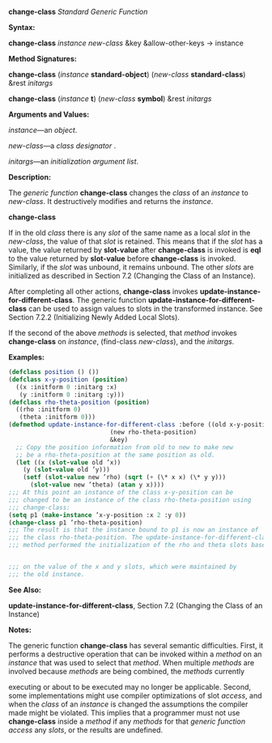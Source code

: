 **change-class** *Standard Generic Function* 



**Syntax:** 



**change-class** *instance new-class* &amp;key &amp;allow-other-keys → instance 



**Method Signatures:** 



**change-class** (*instance* **standard-object**) (*new-class* **standard-class**) &amp;rest *initargs* 



**change-class** (*instance* **t**) (*new-class* **symbol**) &amp;rest *initargs* 



**Arguments and Values:** 



*instance*—an *object*. 



*new-class*—a *class designator* . 



*initargs*—an *initialization argument list*. 



**Description:** 



The *generic function* **change-class** changes the *class* of an *instance* to *new-class*. It destructively modifies and returns the *instance*. 







 



 



**change-class** 



If in the old *class* there is any *slot* of the same name as a local *slot* in the *new-class*, the value of that *slot* is retained. This means that if the *slot* has a value, the value returned by **slot-value** after **change-class** is invoked is **eql** to the value returned by **slot-value** before **change-class** is invoked. Similarly, if the *slot* was unbound, it remains unbound. The other *slots* are initialized as described in Section 7.2 (Changing the Class of an Instance). 



After completing all other actions, **change-class** invokes **update-instance-for-different-class**. The generic function **update-instance-for-different-class** can be used to assign values to slots in the transformed instance. See Section 7.2.2 (Initializing Newly Added Local Slots). 



If the second of the above *methods* is selected, that *method* invokes **change-class** on *instance*, (find-class *new-class*), and the *initargs*. 



**Examples:**
```lisp
(defclass position () ()) 
(defclass x-y-position (position) 
  ((x :initform 0 :initarg :x) 
   (y :initform 0 :initarg :y))) 
(defclass rho-theta-position (position) 
  ((rho :initform 0) 
   (theta :initform 0))) 
(defmethod update-instance-for-different-class :before ((old x-y-position) 
							(new rho-theta-position) 
							&key) 
  ;; Copy the position information from old to new to make new 
  ;; be a rho-theta-position at the same position as old. 
  (let ((x (slot-value old ’x)) 
	(y (slot-value old ’y))) 
    (setf (slot-value new ’rho) (sqrt (+ (\* x x) (\* y y))) 
	  (slot-value new ’theta) (atan y x)))) 
;;; At this point an instance of the class x-y-position can be 
;;; changed to be an instance of the class rho-theta-position using 
;;; change-class: 
(setq p1 (make-instance ’x-y-position :x 2 :y 0)) 
(change-class p1 ’rho-theta-position) 
;;; The result is that the instance bound to p1 is now an instance of 
;;; the class rho-theta-position. The update-instance-for-different-class 
;;; method performed the initialization of the rho and theta slots based 


;;; on the value of the x and y slots, which were maintained by 
;;; the old instance. 
```
**See Also:** 



**update-instance-for-different-class**, Section 7.2 (Changing the Class of an Instance) 



**Notes:** 



The generic function **change-class** has several semantic difficulties. First, it performs a destructive operation that can be invoked within a *method* on an *instance* that was used to select that *method*. When multiple *methods* are involved because *methods* are being combined, the *methods* currently 



executing or about to be executed may no longer be applicable. Second, some implementations might use compiler optimizations of slot *access*, and when the *class* of an *instance* is changed the assumptions the compiler made might be violated. This implies that a programmer must not use **change-class** inside a *method* if any *methods* for that *generic function access* any *slots*, or the results are undefined. 



